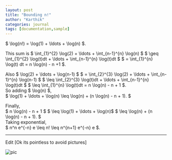 ```yaml
---
layout: post
title: "Bounding n!"
author: "Karthik"
categories: journal
tags: [documentation,sample]
---
```


$ \log(n!) = \log(1) + \ldots + \log(n) $. 

This sum is $ \int_{1}^{2} \log(2) + \ldots + \int_{n-1}^{n} \log(n) $ $ \geq \int_{1}^{2} \log(t)dt + \ldots + \int_{n-1}^{n} \log(t)dt $ $ = \int_{1}^{n} \log(t) dt = n \log(n) - n +1 $. 

Also $ \log(2) + \ldots + \log(n-1) $ $ = \int_{2}^{3} \log(2) + \ldots + \int_{n-1}^{n} \log(n-1) $ $ \leq \int_{2}^{3} \log(t)dt + \ldots + \int_{n-1}^{n} \log(t)dt $ $ \leq \int_{1}^{n} \log(t)dt = n \log(n) - n + 1 $.   
So adding $ \log(n) $,   
$ \log(1) + \ldots + \log(n) \leq \log(n) + (n \log(n) - n + 1). $

Finally,   
$ n \log(n) - n + 1 $ $ \leq \log(1) + \ldots + \log(n)$ $ \leq \log(n) + (n \log(n) - n + 1). $   
Taking exponential,   
$ n^n e^{-n} e \leq n! \leq n^{n+1} e^{-n} e $.

---

Edit [Ok its pointless to avoid pictures] 

![pic](https://imgur.com/a/4mVYUOu) 
